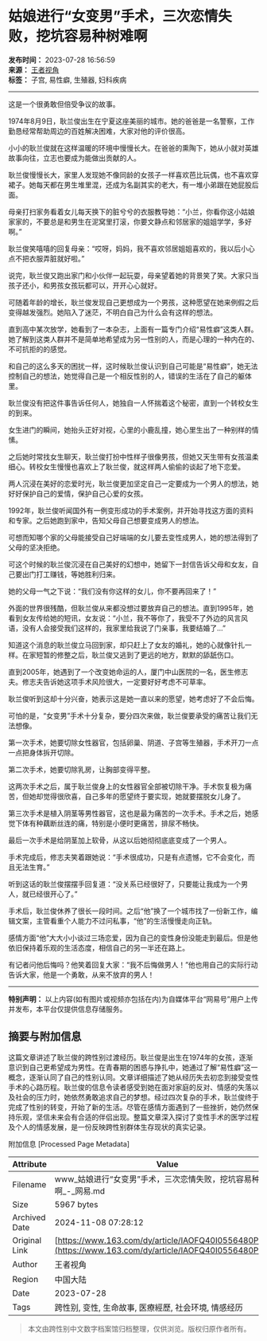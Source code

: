 # 姑娘进行“女变男”手术，三次恋情失败，挖坑容易种树难啊

**发布时间：** 2023-07-28 16:56:59  
**来源：** [王者视角](https://www.163.com/dy/media/T1688027284516.html)  
**标签：** 子宫, 易性癖, 生殖器, 妇科疾病  

---

这是一个很勇敢但倍受争议的故事。

1974年8月9日，耿兰俊出生在宁夏这座美丽的城市。她的爸爸是一名警察，工作勤恳经常帮助周边的百姓解决困难，大家对他的评价很高。

小小的耿兰俊就在这样温暖的环境中慢慢长大。在爸爸的熏陶下，她从小就对英雄故事向往，立志也要成为能做出贡献的人。

耿兰俊慢慢长大，家里人发现她不像同龄的女孩子一样喜欢芭比玩偶，也不喜欢穿裙子。她每天都在男生堆里混，还成为名副其实的老大，有一堆小弟跟在她屁股后面。

母亲打扫家务看着女儿每天换下的脏兮兮的衣服教导她：“小兰，你看你这小姑娘家家的，不要总是和男生在泥窝里打滚，你要文静点和邻居家的姐姐学学，多好啊。”

耿兰俊笑嘻嘻的回复母亲：“哎呀，妈妈，我不喜欢邻居姐姐喜欢的，我以后小心点不把衣服弄脏就好啦。”

说完，耿兰俊又跑出家门和小伙伴一起玩耍，母亲望着她的背景笑了笑。大家只当孩子还小，和男孩女孩玩都可以，开开心心就好。

可随着年龄的增长，耿兰俊发现自己更想成为一个男孩，这种愿望在她来例假之后变得越发强烈。她陷入了迷茫，不明白自己为什么会有这样的想法。

直到高中某次放学，她看到了一本杂志，上面有一篇专门介绍“易性癖”这类人群。她了解到这类人群并不是简单地希望成为另一性别的人，而是心理的一种内在的、不可抗拒的的感觉。

和自己的这么多天的困扰一样，这时候耿兰俊认识到自己可能是“易性癖”，她无法控制自己的想法，她觉得自己是一个相反性别的人，错误的生活在了自己的躯体里。

耿兰俊没有把这件事告诉任何人，她独自一人怀揣着这个秘密，直到一个转校女生的到来。

女生进门的瞬间，她抬头正好对视，心里的小鹿乱撞，她心里生出了一种别样的情愫。

之后她时常找女生聊天，耿兰俊打扮中性样子很像男孩，但她又天生带有女孩温柔细心。转校女生慢慢也喜欢上了耿兰俊，就这样两人偷偷的谈起了地下恋爱。

两人沉浸在美好的恋爱时光，耿兰俊更加坚定自己一定要成为一个男人的想法，她好好保护自己的爱情，保护自己心爱的女孩。

1992年，耿兰俊听闻国外有一例变形成功的手术案例，并开始寻找这方面的资料和专家。之后她跑到家中，告知父母自己想要变成男人的想法。

可想而知哪个家的父母能接受自己好端端的女儿要去变性成男人，她的想法得到了父母的坚决拒绝。

可这个时候的耿兰俊沉浸在自己美好的幻想中，她留下一封信告诉父母和女友，自己要出门打工赚钱，等她胜利归来。

她的父母一气之下说：“我们没有你这样的女儿，你不要再回来了！”

外面的世界很残酷，但耿兰俊从来都没想过要放弃自己的想法。直到1995年，她看到女友传给她的短讯，女友说：“小兰，我不等你了，我受不了外边的风言风语，没有人会接受我们这样的，我家里给我说了门亲事，我要结婚了…”

知道这个消息的耿兰俊立马回到家，却只赶上了女友的婚礼，她的心就像针扎一样。在家短暂的修整之后，耿兰俊又逃到了更远的地方，默默的舔舐伤口。

直到2005年，她遇到了一个改变她命运的人，厦门中山医院的一名，医生修志夫。修志夫告诉她这项手术风险很大，一定要好好考虑不可草率。

耿兰俊听到这却十分兴奋，她表示这是她一直以来的愿望，她考虑好了不会后悔。

可怕的是，“女变男”手术十分复杂，要分四次来做，耿兰俊要承受的痛苦让我们无法想像。

第一次手术，她要切除女性器官，包括卵巢、阴道、子宫等生殖器，手术开刀一点一点把身体拆开切除。

第二次手术，她要切除乳房，让胸部变得平整。

这两次手术之后，属于耿兰俊身上的女性器官全部被切除干净。手术恢复极为痛苦，但她却觉得很欣喜，自己多年的愿望终于要实现，她就要摆脱女儿身了。

第三次手术是植入阴茎等男性器官，这也是最为痛苦的一次手术。手术之后，她感觉下体有种藕断丝连的痛，特别是小便时更痛苦，排尿不畅快。

最后一次手术是给阴茎加上软骨，从这以后她彻彻底底变成了一个男人。

手术完成后，修志夫笑着跟她说：“手术很成功，只是有点遗憾，它不会变化，而且无法生育。”

听到这话的耿兰俊摆摆手回复道：“没关系已经很好了，只要能让我成为一个男人，就已经很开心了。”

手术后，耿兰俊休养了很长一段时间。之后“他”换了一个城市找了一份新工作，编辑文案，主管看重个人能力不过问私事，“他”的生活慢慢走向正轨。

感情方面“他”大大小小谈过三场恋爱，因为自己的变性身份没能走到最后。但是他依旧保持着乐观的生活态度，相信自己的另一半还在路上。

有记者问他后悔吗？他笑着回复大家：“我不后悔做男人！”他也用自己的实际行动告诉大家，他是一个勇敢，从来不放弃的男人！

---

**特别声明：** 以上内容(如有图片或视频亦包括在内)为自媒体平台“网易号”用户上传并发布，本平台仅提供信息存储服务。

## 摘要与附加信息

<!-- tcd_abstract -->
这篇文章讲述了耿兰俊的跨性别过渡经历。耿兰俊是出生在1974年的女孩，逐渐意识到自己更希望成为男性。在青春期的困惑与挣扎中，她通过了解“易性癖”这一概念，逐渐认同了自己的性别认同。文章详细描述了她从经历失去初恋到接受变性手术的心路历程。耿兰俊的信息令读者感受到她在面对家庭的反对、情感的失落以及社会的压力时，她依然勇敢追求自己的梦想。经过四次复杂的手术，耿兰俊终于完成了性别的转变，开始了新的生活。尽管在感情方面遇到了一些挫折，她仍然保持乐观，坚信未来会有合适的伴侣出现。整篇文章深入探讨了变性手术的医学过程及个人的情感发展，是一份反映跨性别群体生存现状的真实记录。
<!-- tcd_abstract_end -->

附加信息 [Processed Page Metadata]

| Attribute       | Value                                  |
|-----------------|----------------------------------------|
| Filename        | www_姑娘进行“女变男”手术，三次恋情失败，挖坑容易种树难啊_-_网易.md                             |
| Size            | 5967 bytes                           |
| Archived Date   | 2024-11-08 07:28:12                             |
| Original Link   | [https://www.163.com/dy/article/IAOFQ40I0556480P.html](https://www.163.com/dy/article/IAOFQ40I0556480P.html)                       |
| Author          | 王者视角                               |
| Region          | 中国大陆                               |
| Date            | 2023-07-28                                 |
| Tags            | 跨性别, 变性, 生命故事, 医療經歷, 社会环境, 情感经历                                 |
>
> 本文由跨性别中文数字档案馆归档整理，仅供浏览。版权归原作者所有。
>